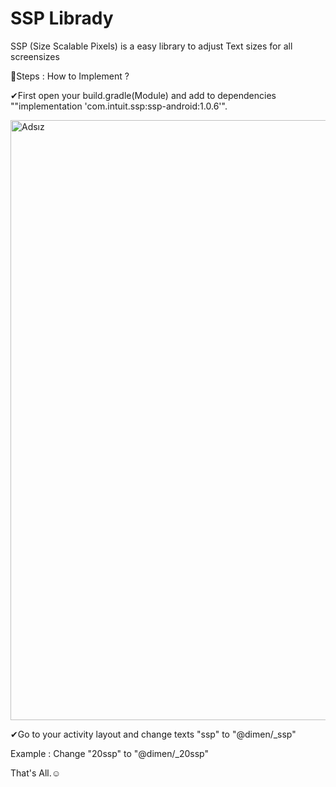 # SSP Librady
 SSP (Size Scalable Pixels) is a easy library to adjust Text sizes for all screensizes
 
🎢Steps : How to Implement ?

✔First open your build.gradle(Module) and add to dependencies ""implementation 'com.intuit.ssp:ssp-android:1.0.6'".

<img width="960" alt="Adsız" src="https://user-images.githubusercontent.com/88722745/186396639-873518a6-f524-49fa-b78f-319862646625.png">

✔Go to your activity layout and change texts "ssp" to "@dimen/_ssp"

Example : 
Change "20ssp" to "@dimen/_20ssp"

That's All.☺
